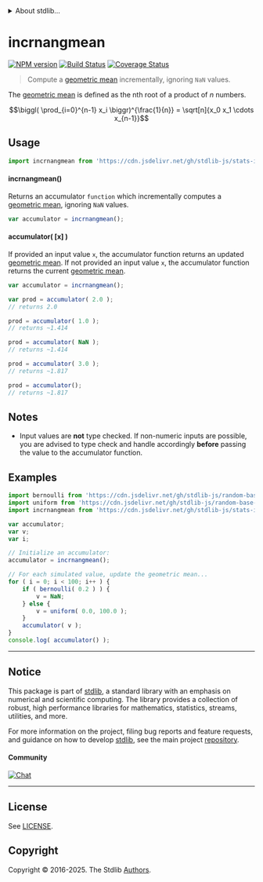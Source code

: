 <!--

@license Apache-2.0

Copyright (c) 2025 The Stdlib Authors.

Licensed under the Apache License, Version 2.0 (the "License");
you may not use this file except in compliance with the License.
You may obtain a copy of the License at

   http://www.apache.org/licenses/LICENSE-2.0

Unless required by applicable law or agreed to in writing, software
distributed under the License is distributed on an "AS IS" BASIS,
WITHOUT WARRANTIES OR CONDITIONS OF ANY KIND, either express or implied.
See the License for the specific language governing permissions and
limitations under the License.

-->


<details>
  <summary>
    About stdlib...
  </summary>
  <p>We believe in a future in which the web is a preferred environment for numerical computation. To help realize this future, we've built stdlib. stdlib is a standard library, with an emphasis on numerical and scientific computation, written in JavaScript (and C) for execution in browsers and in Node.js.</p>
  <p>The library is fully decomposable, being architected in such a way that you can swap out and mix and match APIs and functionality to cater to your exact preferences and use cases.</p>
  <p>When you use stdlib, you can be absolutely certain that you are using the most thorough, rigorous, well-written, studied, documented, tested, measured, and high-quality code out there.</p>
  <p>To join us in bringing numerical computing to the web, get started by checking us out on <a href="https://github.com/stdlib-js/stdlib">GitHub</a>, and please consider <a href="https://opencollective.com/stdlib">financially supporting stdlib</a>. We greatly appreciate your continued support!</p>
</details>

# incrnangmean

[![NPM version][npm-image]][npm-url] [![Build Status][test-image]][test-url] [![Coverage Status][coverage-image]][coverage-url] <!-- [![dependencies][dependencies-image]][dependencies-url] -->

> Compute a [geometric mean][geometric-mean] incrementally, ignoring `NaN` values.

<section class="intro">

The [geometric mean][geometric-mean] is defined as the nth root of a product of _n_ numbers.

<!-- <equation class="equation" label="eq:geometric_mean" align="center" raw="\biggl( \prod_{i=0}^{n-1} x_i \biggr)^{\frac{1}{n}} = \sqrt[n]{x_0 x_1 \cdots x_{n-1}}" alt="Equation for the geometric mean."> -->

```math
\biggl( \prod_{i=0}^{n-1} x_i \biggr)^{\frac{1}{n}} = \sqrt[n]{x_0 x_1 \cdots x_{n-1}}
```


<!-- </equation> -->

</section>

<!-- /.intro -->



<section class="usage">

## Usage

```javascript
import incrnangmean from 'https://cdn.jsdelivr.net/gh/stdlib-js/stats-incr-nangmean@deno/mod.js';
```

#### incrnangmean()

Returns an accumulator `function` which incrementally computes a [geometric mean][geometric-mean], ignoring `NaN` values.

```javascript
var accumulator = incrnangmean();
```

#### accumulator( \[x] )

If provided an input value `x`, the accumulator function returns an updated [geometric mean][geometric-mean]. If not provided an input value `x`, the accumulator function returns the current [geometric mean][geometric-mean].

```javascript
var accumulator = incrnangmean();

var prod = accumulator( 2.0 );
// returns 2.0

prod = accumulator( 1.0 );
// returns ~1.414

prod = accumulator( NaN );
// returns ~1.414

prod = accumulator( 3.0 );
// returns ~1.817

prod = accumulator();
// returns ~1.817
```

</section>

<!-- /.usage -->

<section class="notes">

## Notes

-   Input values are **not** type checked. If non-numeric inputs are possible, you are advised to type check and handle accordingly **before** passing the value to the accumulator function.

</section>

<!-- /.notes -->

<section class="examples">

## Examples

<!-- eslint no-undef: "error" -->

```javascript
import bernoulli from 'https://cdn.jsdelivr.net/gh/stdlib-js/random-base-bernoulli@deno/mod.js';
import uniform from 'https://cdn.jsdelivr.net/gh/stdlib-js/random-base-uniform@deno/mod.js';
import incrnangmean from 'https://cdn.jsdelivr.net/gh/stdlib-js/stats-incr-nangmean@deno/mod.js';

var accumulator;
var v;
var i;

// Initialize an accumulator:
accumulator = incrnangmean();

// For each simulated value, update the geometric mean...
for ( i = 0; i < 100; i++ ) {
    if ( bernoulli( 0.2 ) ) {
        v = NaN;
    } else {
        v = uniform( 0.0, 100.0 );
    }
    accumulator( v );
}
console.log( accumulator() );
```

</section>

<!-- /.examples -->

<!-- Section for related `stdlib` packages. Do not manually edit this section, as it is automatically populated. -->

<section class="related">

</section>

<!-- /.related -->

<!-- Section for all links. Make sure to keep an empty line after the `section` element and another before the `/section` close. -->


<section class="main-repo" >

* * *

## Notice

This package is part of [stdlib][stdlib], a standard library with an emphasis on numerical and scientific computing. The library provides a collection of robust, high performance libraries for mathematics, statistics, streams, utilities, and more.

For more information on the project, filing bug reports and feature requests, and guidance on how to develop [stdlib][stdlib], see the main project [repository][stdlib].

#### Community

[![Chat][chat-image]][chat-url]

---

## License

See [LICENSE][stdlib-license].


## Copyright

Copyright &copy; 2016-2025. The Stdlib [Authors][stdlib-authors].

</section>

<!-- /.stdlib -->

<!-- Section for all links. Make sure to keep an empty line after the `section` element and another before the `/section` close. -->

<section class="links">

[npm-image]: http://img.shields.io/npm/v/@stdlib/stats-incr-nangmean.svg
[npm-url]: https://npmjs.org/package/@stdlib/stats-incr-nangmean

[test-image]: https://github.com/stdlib-js/stats-incr-nangmean/actions/workflows/test.yml/badge.svg?branch=main
[test-url]: https://github.com/stdlib-js/stats-incr-nangmean/actions/workflows/test.yml?query=branch:main

[coverage-image]: https://img.shields.io/codecov/c/github/stdlib-js/stats-incr-nangmean/main.svg
[coverage-url]: https://codecov.io/github/stdlib-js/stats-incr-nangmean?branch=main

<!--

[dependencies-image]: https://img.shields.io/david/stdlib-js/stats-incr-nangmean.svg
[dependencies-url]: https://david-dm.org/stdlib-js/stats-incr-nangmean/main

-->

[chat-image]: https://img.shields.io/gitter/room/stdlib-js/stdlib.svg
[chat-url]: https://app.gitter.im/#/room/#stdlib-js_stdlib:gitter.im

[stdlib]: https://github.com/stdlib-js/stdlib

[stdlib-authors]: https://github.com/stdlib-js/stdlib/graphs/contributors

[umd]: https://github.com/umdjs/umd
[es-module]: https://developer.mozilla.org/en-US/docs/Web/JavaScript/Guide/Modules

[deno-url]: https://github.com/stdlib-js/stats-incr-nangmean/tree/deno
[deno-readme]: https://github.com/stdlib-js/stats-incr-nangmean/blob/deno/README.md
[umd-url]: https://github.com/stdlib-js/stats-incr-nangmean/tree/umd
[umd-readme]: https://github.com/stdlib-js/stats-incr-nangmean/blob/umd/README.md
[esm-url]: https://github.com/stdlib-js/stats-incr-nangmean/tree/esm
[esm-readme]: https://github.com/stdlib-js/stats-incr-nangmean/blob/esm/README.md
[branches-url]: https://github.com/stdlib-js/stats-incr-nangmean/blob/main/branches.md

[stdlib-license]: https://raw.githubusercontent.com/stdlib-js/stats-incr-nangmean/main/LICENSE

[geometric-mean]: https://en.wikipedia.org/wiki/Geometric_mean

<!-- <related-links> -->

<!-- </related-links> -->

</section>

<!-- /.links -->
